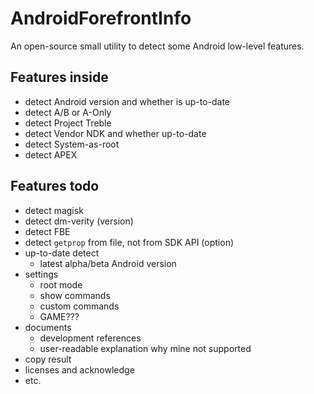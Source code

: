 # AndroidForefrontInfo
An open-source small utility to detect some Android low-level features.

## Features inside
- detect Android version and whether is up-to-date
- detect A/B or A-Only
- detect Project Treble
- detect Vendor NDK and whether up-to-date
- detect System-as-root
- detect APEX

## Features todo
- detect magisk
- detect dm-verity (version)
- detect FBE
- detect `getprop` from file, not from SDK API (option)
- up-to-date detect
  - latest alpha/beta Android version
- settings
  - root mode
  - show commands
  - custom commands
  - GAME???
- documents
  - development references
  - user-readable explanation why mine not supported
- copy result
- licenses and acknowledge
- etc.
